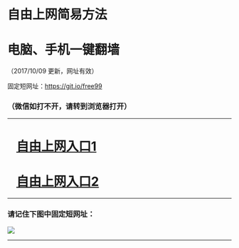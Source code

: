 ﻿# 自由上网简易方法

# 电脑、手机一键翻墙

（2017/10/09 更新，网址有效）

固定短网址：https://git.io/free99

### （微信如打不开，请转到浏览器打开）


***





# &nbsp;&nbsp; <a href="http://ft238721192.fwq-tz-1001.info/fwqtz01.html?t=100900126790 " target="_blank">自由上网入口1</a>
# &nbsp;&nbsp; <a href="http://ft731013098.fwq-tz-1002.info/fwqtz02.html?t=100900111295 " target="_blank">自由上网入口2</a>
***

### 请记住下图中固定短网址：

<img src="https://s3-us-west-2.amazonaws.com/fwq-1001/yjfq-20170905okok.png" /> 


***

